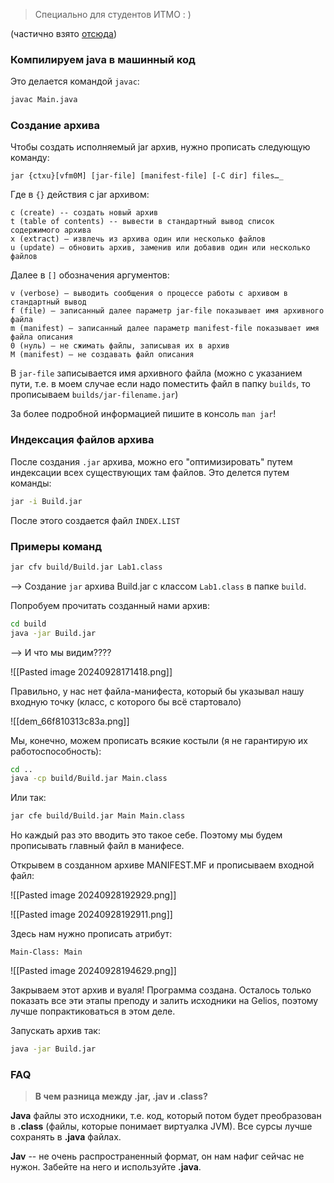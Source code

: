 > Специально для студентов ИТМО : )

(частично взято [отсюда](https://coderbook.ru/%D0%B0%D1%80%D1%85%D0%B8%D0%B2%D0%B0%D1%82%D0%BE%D1%80-jar/))

### Компилируем java в машинный код

Это делается командой `javac`:

```bash
javac Main.java
```

### Создание архива

Чтобы создать исполняемый jar архив, нужно прописать следующую команду:

```
jar {ctxu}[vfm0M] [jar-file] [manifest-file] [-C dir] files…_
```

Где в `{}` действия с jar архивом:

```
c (create) -- создать новый архив
t (table of contents) -- вывести в стандартный вывод список содержимого архива
х (extract) — извлечь из архива один или несколько файлов
u (update) — обновить архив, заменив или добавив один или несколько файлов
```

Далее в `[]` обозначения аргументов:

```
v (verbose) — выводить сообщения о процессе работы с архивом в стандартный вывод
f (file) — записанный далее параметр jar-file показывает имя архивного файла
m (manifest) — записанный далее параметр manifest-file показывает имя файла описания
0 (нуль) — не сжимать файлы, записывая их в архив
M (manifest) — не создавать файл описания
```

В `jar-file` записывается имя архивного файла (можно с указанием пути, т.е. в моем случае если надо поместить файл в папку `builds`, то прописываем `builds/jar-filename.jar`)

За более подробной информацией пишите в консоль `man jar`!

### Индексация файлов архива

После создания `.jar` архива, можно его "оптимизировать" путем индексации всех существующих там файлов. Это делется путем команды:

```bash
jar -i Build.jar
```

После этого создается файл `INDEX.LIST`
### Примеры команд

```bash
jar cfv build/Build.jar Lab1.class
```

--> Создание `jar` архива Build.jar с классом `Lab1.class` в папке `build`.

Попробуем прочитать созданный нами архив:

```bash
cd build
java -jar Build.jar
```

--> И что мы видим????

![[Pasted image 20240928171418.png]]

Правильно, у нас нет файла-манифеста, который бы указывал нашу входную точку (класс, с которого бы всё стартовало)

![[dem_66f810313c83a.png]]

Мы, конечно, можем прописать всякие костыли (я не гарантирую их работоспособность):

```bash
cd ..
java -cp build/Build.jar Main.class
```

Или так:

```bash
jar cfe build/Build.jar Main Main.class
```

Но каждый раз это вводить это такое себе. Поэтому мы будем прописывать главный файл в манифесе.

Открывем в созданном архиве MANIFEST.MF и прописываем входной файл:

![[Pasted image 20240928192929.png]]

![[Pasted image 20240928192911.png]]

Здесь нам нужно прописать атрибут:

```
Main-Class: Main
```

![[Pasted image 20240928194629.png]]

Закрываем этот архив и вуаля! Программа создана. Осталось только показать все эти этапы преподу и залить исходники на Gelios, поэтому лучше попрактиковаться в этом деле.

Запускать архив так:

```bash
java -jar Build.jar
```
### FAQ

> **В чем разница между .jar, .jav и .class?**

**Java** файлы это исходники, т.е. код, который потом будет преобразован в **.class** (файлы, которые понимает виртуалка JVM). Все сурсы лучше сохранять в **.java** файлах.

**Jav** -- не очень распространенный формат, он нам нафиг сейчас не нужон. Забейте на него и используйте **.java**.
